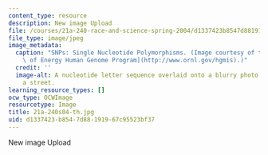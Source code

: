 ```yaml
---
content_type: resource
description: New image Upload
file: /courses/21a-240-race-and-science-spring-2004/d1337423b8547d88191967c95523bf37_21a-240s04-th.jpg
file_type: image/jpeg
image_metadata:
  caption: "SNPs: Single Nucleotide Polymorphisms. (Image courtesy of the\_[U.S. Department\
    \ of Energy Human Genome Program](http://www.ornl.gov/hgmis).)"
  credit: ''
  image-alt: A nucleotide letter sequence overlaid onto a blurry photo of people crossing
    a street.
learning_resource_types: []
ocw_type: OCWImage
resourcetype: Image
title: 21a-240s04-th.jpg
uid: d1337423-b854-7d88-1919-67c95523bf37
---
```

New image Upload

